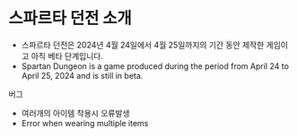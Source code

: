 스파르타 던전 소개
=============
* 스파르타 던전은 2024년 4월 24일에서 4월 25일까지의 기간 동안 제작한 게임이고 아직 베타 단계입니다.
* Spartan Dungeon is a game produced during the period from April 24 to April 25, 2024 and is still in beta.

버그
*  여러개의 아이템 착용시 오류발생
*  Error when wearing multiple items
